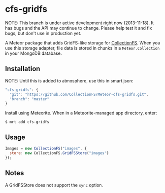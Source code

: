 cfs-gridfs
=========================

NOTE: This branch is under active development right now (2013-11-18). It has
bugs and the API may continue to change. Please help test it and fix bugs,
but don't use in production yet.

A Meteor package that adds GridFS-like storage for
[CollectionFS](https://github.com/CollectionFS/Meteor-CollectionFS). When you
use this storage adapter, file data is stored in chunks in a `Meteor.Collection`
in your MongoDB database.

## Installation

NOTE: Until this is added to atmosphere, use this in smart.json:

```js
"cfs-gridfs": {
  "git": "https://github.com/CollectionFS/Meteor-cfs-gridfs.git",
  "branch": "master"
}
```

Install using Meteorite. When in a Meteorite-managed app directory, enter:

```
$ mrt add cfs-gridfs
```

## Usage

```js
Images = new CollectionFS("images", {
  store: new CollectionFS.GridFSStore("images")
});
```

## Notes

A GridFSStore does not support the `sync` option.